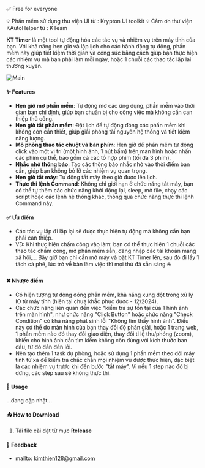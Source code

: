 ✅ Free for everyone

💡 Phần mềm sử dụng thư viện UI từ : Krypton UI toolkit
💡 Cảm ơn thư viện KAutoHelper từ : KTeam

**KT Timer** là một tool tự động hóa các tác vụ và nhiệm vụ trên máy tính của bạn. Với khả năng hẹn giờ và lập lịch cho các hành động tự động, phần mềm này giúp tiết kiệm thời gian và công sức bằng cách giúp bạn thực hiện các nhiệm vụ mà bạn phải làm mỗi ngày, hoặc 1 chuỗi các thao tác lặp lại thường xuyên.

![Main](https://github.com/user-attachments/assets/a01d522a-95d4-4ecb-9ab9-24f08b7146b2)

#### ✨ Features
- **Hẹn giờ mở phần mềm**: Tự động mở các ứng dụng, phần mềm vào thời gian bạn chỉ định, giúp bạn chuẩn bị cho công việc mà không cần can thiệp thủ công.
- **Hẹn giờ tắt phần mềm**: Đặt lịch để tự động đóng các phần mềm khi không còn cần thiết, giúp giải phóng tài nguyên hệ thống và tiết kiệm năng lượng.
- **Mô phỏng thao tác chuột và bàn phím**: Hẹn giờ để phần mềm tự động click vào một vị trí (một hình ảnh, 1 nút bấm) trên màn hình hoặc nhấn các phím cụ thể, bao gồm cả các tổ hợp phím (tối đa 3 phím).
- **Nhắc nhở thông báo**: Tạo các thông báo nhắc nhở vào thời điểm bạn cần, giúp bạn không bỏ lỡ các nhiệm vụ quan trọng.
- **Hẹn giờ tắt máy**: Tự động tắt máy theo giờ được lên lịch.
- **Thực thi lệnh Command**: Không chỉ giới hạn ở chức năng tắt máy, bạn có thể tự thêm các chức năng khởi động lại, sleep, mở file, chạy các script hoặc các lệnh hệ thống khác, thông qua chức năng thực thi lệnh Command này.

#### ✅ Ưu điểm
- Các tác vụ lặp đi lặp lại sẽ được thực hiện tự động mà không cần bạn phải can thiệp.
- VD: Khi thực hiện chấm công vào làm: bạn có thể thực hiện 1 chuỗi các thao tác chấm công, mở phần mềm sẵn, đăng nhập các tài khoản mạng xã hội,... Bây giờ bạn chỉ cần mở máy và bật KT Timer lên, sau đó đi lấy 1 tách cà phê, lúc trở về bàn làm việc thì mọi thứ đã sẵn sàng ☕

#### ❌ Nhược điểm
- Có hiện tượng tự động đóng phần mềm, khả năng xung đột trong xử lý IO từ máy tính (hiện tại chưa khắc phục được - 12/2024).
- Các chức năng liên quan đến việc "kiểm tra sự tồn tại của 1 hình ảnh trên màn hình", như chức năng "Click Button" hoặc chức năng "Check Condition" có khả năng phát sinh lỗi "Không tìm thấy hình ảnh". Điều này có thể do màn hình của bạn thay đổi độ phân giải, hoặc 1 trang web, 1 phần mềm nào đó thay đổi giao diện, thay đổi tỉ lệ thu/phóng (zoom), khiến cho hình ảnh cần tìm kiếm không còn đúng với kích thước ban đầu, từ đó dẫn đến lỗi.
- Nên tạo thêm 1 task dự phòng, hoặc sử dụng 1 phần mềm theo dõi máy tính từ xa để kiểm tra chắc chắn mọi nhiệm vụ được thực hiện, đặc biệt là các nhiệm vụ trước khi đến bước "tắt máy". Vì nếu 1 step nào đó bị dừng, các step sau sẽ không thực thi.

#### 🚀 Usage
...đang cập nhật...

#### 📥 How to Download
1. Tải file cài đặt từ mục **Release**

#### 🔗 Feedback
- mailto: kimthien128@gmail.com
